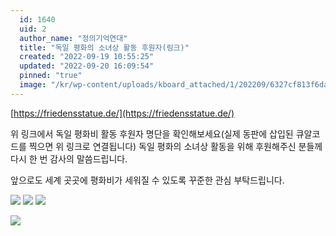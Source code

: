 ```yaml
---
  id: 1640
  uid: 2
  author_name: "정의기억연대"
  title: "독일 평화의 소녀상 활동 후원자(링크)"
  created: "2022-09-19 10:55:25"
  updated: "2022-09-20 16:09:54"
  pinned: "true"
  image: "/kr/wp-content/uploads/kboard_attached/1/202209/6327cf813f6da5990842.jpg"
---
```

[https://friedensstatue.de/](https://friedensstatue.de/)

위 링크에서 독일 평화비 활동 후원자 명단을 확인해보세요(실제 동판에 삽입된 큐알코드를 찍으면 위 링크로 연결됩니다)
독일 평화의 소녀상 활동을 위해 후원해주신 분들께 다시 한 번 감사의 말씀드립니다.

앞으로도 세계 곳곳에 평화비가 세워질 수 있도록 꾸준한 관심 부탁드립니다.

![](/kr/wp-content/uploads/kboard_attached/1/202209/6327cf813f6da5990842.jpg)
![](/kr/wp-content/uploads/kboard_attached/1/202209/6327cf81f1f734750749.jpg) ![](/kr/wp-content/uploads/kboard_attached/1/202209/6327cf819e6d27283602.jpg)

![](/kr/wp-content/uploads/kboard_attached/1/202209/6327d15486cf43450165.jpg)